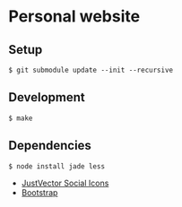 # Personal website

## Setup

    $ git submodule update --init --recursive

## Development

    $ make

## Dependencies

    $ node install jade less

  * [JustVector Social Icons](http://www.alexpeattie.com/projects/justvector_icons/)
  * [Bootstrap](http://twitter.github.com/bootstrap)
